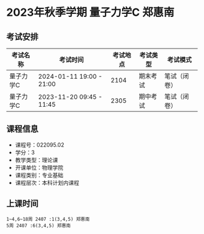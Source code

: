 # 2023年秋季学期 量子力学C 郑惠南




## 考试安排

| 考试名称 | 考试时间 | 考试地点 | 考试类型 | 考试模式 |
| -------- | -------- | -------- | -------- | -------- |
| 量子力学C | 2024-01-11 19:00 - 21:00 | 2104 | 期末考试 | 笔试（闭卷） |
| 量子力学C | 2023-11-20 09:45 - 11:45 | 2305 | 期中考试 | 笔试（闭卷） |





## 课程信息

- 课程号：022095.02
- 学分：3
- 教学类型：理论课
- 开课单位：物理学院
- 课程类别：专业基础
- 课程层次：本科计划内课程

## 上课时间

```
1~4,6~18周 2407 :1(3,4,5) 郑惠南
5周 2407 :6(3,4,5) 郑惠南
```


